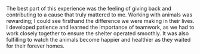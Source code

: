 The best part of this experience was the feeling of giving back and contributing to a cause that truly mattered to me. Working with animals was rewarding; I could see firsthand the difference we were making in their lives. I developed patience and learned the importance of teamwork, as we had to work closely together to ensure the shelter operated smoothly. It was also fulfilling to watch the animals become happier and healthier as they waited for their forever homes.
